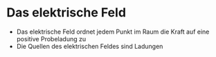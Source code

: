 # Das elektrische Feld

- Das elektrische Feld ordnet jedem Punkt im Raum die Kraft auf eine positive Probeladung zu
- Die Quellen des elektrischen Feldes sind Ladungen
